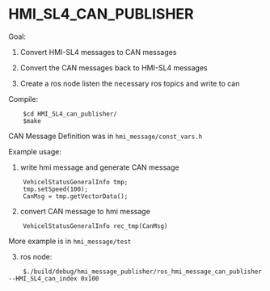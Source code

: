 # HMI_SL4_CAN_PUBLISHER

Goal:

1. Convert HMI-SL4 messages to CAN messages

2. Convert the CAN messages back to HMI-SL4 messages

3. Create a ros node listen the necessary ros topics and write to can

Compile:
```
    $cd HMI_SL4_can_publisher/
    $make
```    

CAN Message Definition was in `hmi_message/const_vars.h`

Example usage:
    
1. write hmi message and generate CAN message

``` 
    VehicelStatusGeneralInfo tmp;
    tmp.setSpeed(100);
    CanMsg = tmp.getVectorData();    
```
2. convert CAN message to hmi message
```
    VehicelStatusGeneralInfo rec_tmp(CanMsg)
```

More example is in  `hmi_message/test`

3. ros node: 
```
    $./build/debug/hmi_message_publisher/ros_hmi_message_can_publisher --HMI_SL4_can_index 0x100
```

